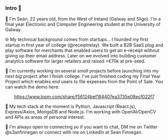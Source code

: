 ### Intro 👋

👤 I'm Seán, 22 years old, from the West of Ireland (Galway and Sligo). I'm a final year Electronic and Computer Engineering student at the University of Galway.

🌐 My technical background comes from startups... I founded my first startup in first year of college (@receiptrelay). We built a B2B SaaS plug and play software for merchants that enabled users to get an e-receipt without giving up their email address. Later on we evolved into building customer analytics software for larger retailers and raised >€70k at pre-seed.

🔨 I'm currently working on several *small* projects before launching into my next *big* project after I finish college. I've just finished coding my Final Year Project which enables end users to file expenses from the Point of Sale. You can watch the demo here: <p align="center"> https://www.loom.com/share/f56124bef184407ea3735e08ecf022f7 </p>

🤖 My tech stack at the moment is Python, Javascript (React.js), Express/Axios, MongoDB and Node.js. I'm working with OpenAI/OpenCV and APIs as areas of personal interest.

📱 I'm always open to connecting so if you want to chat, DM me on Twitter @s3anfinnegan or connect with me on LinkedIn at Seán Finnegan.
 




